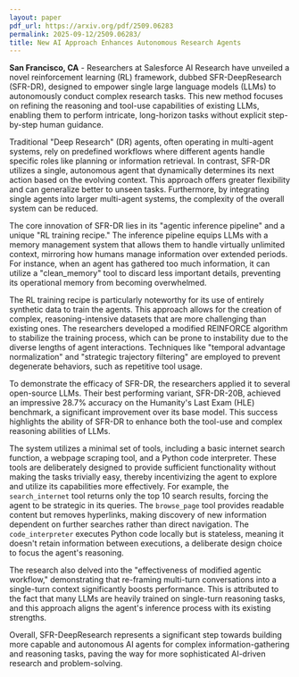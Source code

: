 ```yaml
---
layout: paper
pdf_url: https://arxiv.org/pdf/2509.06283
permalink: 2025-09-12/2509.06283/
title: New AI Approach Enhances Autonomous Research Agents
---
```




**San Francisco, CA** - Researchers at Salesforce AI Research have unveiled a novel reinforcement learning (RL) framework, dubbed SFR-DeepResearch (SFR-DR), designed to empower single large language models (LLMs) to autonomously conduct complex research tasks. This new method focuses on refining the reasoning and tool-use capabilities of existing LLMs, enabling them to perform intricate, long-horizon tasks without explicit step-by-step human guidance.

Traditional "Deep Research" (DR) agents, often operating in multi-agent systems, rely on predefined workflows where different agents handle specific roles like planning or information retrieval. In contrast, SFR-DR utilizes a single, autonomous agent that dynamically determines its next action based on the evolving context. This approach offers greater flexibility and can generalize better to unseen tasks. Furthermore, by integrating single agents into larger multi-agent systems, the complexity of the overall system can be reduced.

The core innovation of SFR-DR lies in its "agentic inference pipeline" and a unique "RL training recipe." The inference pipeline equips LLMs with a memory management system that allows them to handle virtually unlimited context, mirroring how humans manage information over extended periods. For instance, when an agent has gathered too much information, it can utilize a "clean\_memory" tool to discard less important details, preventing its operational memory from becoming overwhelmed.

The RL training recipe is particularly noteworthy for its use of entirely synthetic data to train the agents. This approach allows for the creation of complex, reasoning-intensive datasets that are more challenging than existing ones. The researchers developed a modified REINFORCE algorithm to stabilize the training process, which can be prone to instability due to the diverse lengths of agent interactions. Techniques like "temporal advantage normalization" and "strategic trajectory filtering" are employed to prevent degenerate behaviors, such as repetitive tool usage.

To demonstrate the efficacy of SFR-DR, the researchers applied it to several open-source LLMs. Their best performing variant, SFR-DR-20B, achieved an impressive 28.7% accuracy on the Humanity's Last Exam (HLE) benchmark, a significant improvement over its base model. This success highlights the ability of SFR-DR to enhance both the tool-use and complex reasoning abilities of LLMs.

The system utilizes a minimal set of tools, including a basic internet search function, a webpage scraping tool, and a Python code interpreter. These tools are deliberately designed to provide sufficient functionality without making the tasks trivially easy, thereby incentivizing the agent to explore and utilize its capabilities more effectively. For example, the `search_internet` tool returns only the top 10 search results, forcing the agent to be strategic in its queries. The `browse_page` tool provides readable content but removes hyperlinks, making discovery of new information dependent on further searches rather than direct navigation. The `code_interpreter` executes Python code locally but is stateless, meaning it doesn't retain information between executions, a deliberate design choice to focus the agent's reasoning.

The research also delved into the "effectiveness of modified agentic workflow," demonstrating that re-framing multi-turn conversations into a single-turn context significantly boosts performance. This is attributed to the fact that many LLMs are heavily trained on single-turn reasoning tasks, and this approach aligns the agent's inference process with its existing strengths.

Overall, SFR-DeepResearch represents a significant step towards building more capable and autonomous AI agents for complex information-gathering and reasoning tasks, paving the way for more sophisticated AI-driven research and problem-solving.